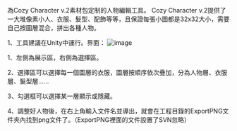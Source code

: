 為Cozy Character v.2素材包定制的人物編輯工具。
Cozy Character v.2提供了一大堆像素小人、衣服、髮型、配飾等等，且保證每張小圖都是32x32大小，需要自己按圖層混合，拼出各種人物。

1、工具建議在Unity中運行。界面：
  ![image](https://github.com/user-attachments/assets/90d7cc70-3bbe-4834-95de-3934caff4dcd)

1、左側為展示區，右側為選擇區。

2、選擇區可以選擇每一個圖層的衣服，圖層按順序依次疊加，分為人物層、衣服層、髮型層……

3、勾選框可以選擇某一層顯示或隱藏。

4、調整好人物後，在右上角輸入文件名並導出，就會在工程目錄的ExportPNG文件夾內找到png文件了。（ExportPNG裡面的文件設置了SVN忽略）
